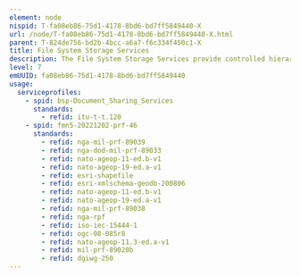 ```yaml
---
element: node
nispid: T-fa08eb86-75d1-4178-8bd6-bd7ff5849440-X
url: /node/T-fa08eb86-75d1-4178-8bd6-bd7ff5849440-X.html
parent: T-824de756-bd2b-4bcc-a6a7-f6c334f450c1-X
title: File System Storage Services
description: The File System Storage Services provide controlled hierarchical access to named storage containers. File System Storage Services provide logical access to data since they abstract away physical storage topologies. File System Storage Services also transparently handle fragmentation, caching and storage integrity.
level: 7
emUUID: fa08eb86-75d1-4178-8bd6-bd7ff5849440
usage:
  serviceprofiles:
    - spid: bsp-Document_Sharing_Services
      standards:
        - refid: itu-t-t.120
    - spid: fmn5-20221202-prf-46
      standards:
        - refid: nga-mil-prf-89039
        - refid: nga-dod-mil-prf-89033
        - refid: nato-ageop-11-ed.b-v1
        - refid: nato-ageop-19-ed.a-v1
        - refid: esri-shapefile
        - refid: esri-xmlschema-geodb-200806
        - refid: nato-ageop-11-ed.b-v1
        - refid: nato-ageop-19-ed.a-v1
        - refid: nga-mil-prf-89038
        - refid: nga-rpf
        - refid: iso-iec-15444-1
        - refid: ogc-08-085r8
        - refid: nato-ageop-11.3-ed.a-v1
        - refid: mil-prf-89020b
        - refid: dgiwg-250
---
```

